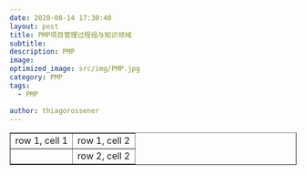 ```yaml
---
date: 2020-08-14 17:30:40
layout: post
title: PMP项目管理过程组与知识领域
subtitle:
description: PMP
image:
optimized_image: src/img/PMP.jpg
category: PMP
tags:
  - PMP

author: thiagorossener
---
```

<table border="1">
<tr>
<td>row 1, cell 1</td>
<td>row 1, cell 2</td>
</tr>
<tr>
<td></td>
<td>row 2, cell 2</td>
</tr>
</table>
